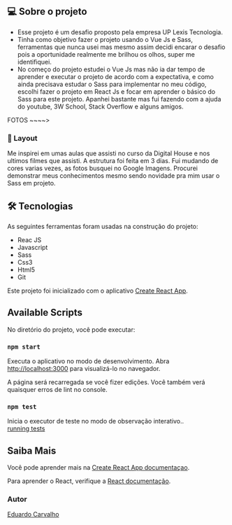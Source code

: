 


## 💻 Sobre o projeto


- Esse projeto é um desafio proposto pela empresa UP Lexis Tecnologia.
- Tinha como objetivo fazer o projeto usando o Vue Js e Sass, ferramentas que nunca usei mas mesmo assim decidi encarar o desafio pois a oportunidade realmente me brilhou os olhos, super me identifiquei.
- No começo do projeto estudei o Vue Js mas não ia dar tempo de aprender e executar o projeto de acordo com a expectativa, e como ainda precisava estudar o Sass para implementar no meu código, escolhi fazer o projeto em React Js e focar em aprender o básico do Sass para este projeto.
Apanhei bastante mas fui fazendo com a ajuda do youtube, 3W School, Stack Overflow e alguns amigos.



FOTOS ~~~~> 




### 🎨 Layout

Me inspirei em umas aulas que assisti no curso da Digital House e nos ultimos filmes que assisti.
A estrutura foi feita em 3 dias.
Fui mudando de cores varias vezes, as fotos busquei no Google Imagens.
Procurei demonstrar meus conhecimentos mesmo sendo novidade pra mim usar o Sass em projeto.



## 🛠 Tecnologias


As seguintes ferramentas foram usadas na construção do projeto:

- Reac JS
- Javascript
- Sass
- Css3
- Html5
- Git



Este projeto foi inicializado com o aplicativo [Create React App](https://github.com/facebook/create-react-app).

## Available Scripts


No diretório do projeto, você pode executar:

### `npm start`


Executa o aplicativo no modo de desenvolvimento.
Abra [http://localhost:3000](http://localhost:3000) para visualizá-lo no navegador.

A página será recarregada se você fizer edições.
Você também verá quaisquer erros de lint no console.

### `npm test`


Inicia o executor de teste no modo de observação interativo..<br />
[running tests](https://facebook.github.io/create-react-app/docs/running-tests) 


## Saiba Mais


Você pode aprender mais na [Create React App documentaçao](https://facebook.github.io/create-react-app/docs/getting-started).

Para aprender o React, verifique a [React documentação](https://reactjs.org/).



### Autor


[Eduardo Carvalho](https://github.com/eduardocarvalhojunior)
